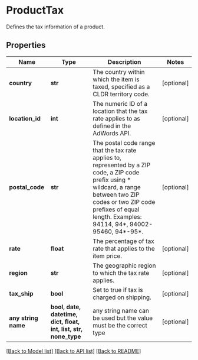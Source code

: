 # ProductTax

Defines the tax information of a product.

## Properties
Name | Type | Description | Notes
------------ | ------------- | ------------- | -------------
**country** | **str** | The country within which the item is taxed, specified as a CLDR territory code. | [optional] 
**location_id** | **int** | The numeric ID of a location that the tax rate applies to as defined in the AdWords API. | [optional] 
**postal_code** | **str** | The postal code range that the tax rate applies to, represented by a ZIP code, a ZIP code prefix using * wildcard, a range between two ZIP codes or two ZIP code prefixes of equal length. Examples: 94114, 94*, 94002-95460, 94*-95*. | [optional] 
**rate** | **float** | The percentage of tax rate that applies to the item price. | [optional] 
**region** | **str** | The geographic region to which the tax rate applies. | [optional] 
**tax_ship** | **bool** | Set to true if tax is charged on shipping. | [optional] 
**any string name** | **bool, date, datetime, dict, float, int, list, str, none_type** | any string name can be used but the value must be the correct type | [optional]

[[Back to Model list]](../README.md#documentation-for-models) [[Back to API list]](../README.md#documentation-for-api-endpoints) [[Back to README]](../README.md)


